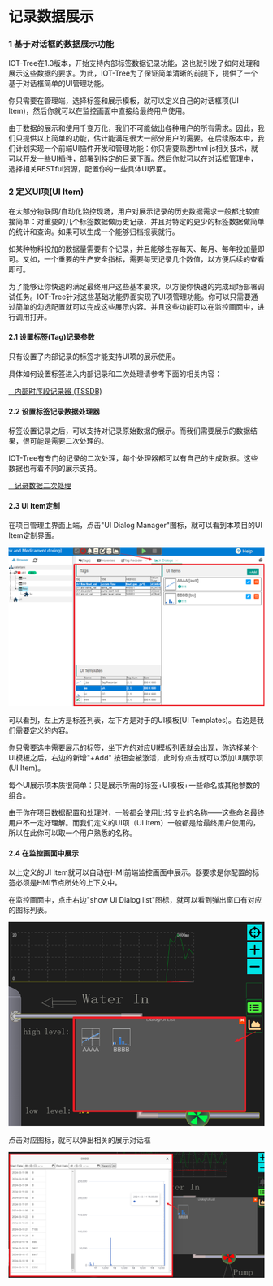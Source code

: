 记录数据展示
==

### 1 基于对话框的数据展示功能

IOT-Tree在1.3版本，开始支持内部标签数据记录功能，这也就引发了如何处理和展示这些数据的要求。为此，IOT-Tree为了保证简单清晰的前提下，提供了一个基于对话框简单的UI管理功能。

你只需要在管理端，选择标签和展示模板，就可以定义自己的对话框项(UI Item)，然后你就可以在监控画面中直接给最终用户使用。

由于数据的展示和使用千变万化，我们不可能做出各种用户的所有需求。因此，我们只提供以上简单的功能，估计能满足很大一部分用户的需要。在后续版本中，我们计划实现一个前端UI插件开发和管理功能：你只需要熟悉html
js相关技术，就可以开发一些UI插件，部署到特定的目录下面。然后你就可以在对话框管理中，选择相关RESTful资源，配置你的一些具体UI界面。

### 2 定义UI项(UI Item)

在大部分物联网/自动化监控现场，用户对展示记录的历史数据需求一般都比较直接简单：对重要的几个标签数据做历史记录，并且对特定的更少的标签数据做简单的统计和查询。如果可以生成一个能够归档报表就行。

如某种物料投加的数据量需要有个记录，并且能够生存每天、每月、每年投加量即可。又如，一个重要的生产安全指标，需要每天记录几个数值，以方便后续的查看即可。

为了能够让你快速的满足最终用户这些基本要求，以方便你快速的完成现场部署调试任务。IOT-Tree针对这些基础功能界面实现了UI项管理功能。你可以只需要通过简单的勾选配置就可以完成这些展示内容。并且这些功能可以在监控画面中，进行调用打开。

#### 2.1 设置标签(Tag)记录参数

只有设置了内部记录的标签才能支持UI项的展示使用。

具体如何设置标签进入内部记录和二次处理请参考下面的相关内容：

<a href="../store/inner_tssdb.md" target="main">&nbsp;&nbsp;&nbsp;内部时序段记录器 (TSSDB)</a>

#### 2.2 设置标签记录数据处理器

标签设置记录之后，可以支持对记录原始数据的展示。而我们需要展示的数据结果，很可能是需要二次处理的。

IOT-Tree有专门的记录的二次处理，每个处理器都可以有自己的生成数据。这些数据也有着不同的展示支持。

<a href="../store/inner_recpro.md" target="main">&nbsp;&nbsp;&nbsp;记录数据二次处理</a>

#### 2.3 UI Item定制

在项目管理主界面上端，点击"UI Dialog Manager"图标，就可以看到本项目的UI Item定制界面。

<img src="../img/hmi/h044.png">

可以看到，左上方是标签列表，左下方是对于的UI模板(UI Templates)。右边是我们需要定义的内容。

你只需要选中需要展示的标签，坐下方的对应UI模板列表就会出现，你选择某个UI模板之后，右边的新增"+Add"
按钮会被激活，此时你点击就可以添加UI展示项(UI Item)。

每个UI展示项本质很简单：只是展示所需的标签+UI模板+一些命名或其他参数的组合。

由于你在项目数据配置和处理时，一般都会使用比较专业的名称——这些命名最终用户不一定好理解。而我们定义的UI项（UI
Item）一般都是给最终用户使用的，所以在此你可以取一个用户熟悉的名称。

#### 2.4 在监控画面中展示

以上定义的UI Item就可以自动在HMI前端监控画面中展示。器要求是你配置的标签必须是HMI节点所处的上下文中。

在监控画面中，点击右边"show UI Dialog list"图标，就可以看到弹出窗口有对应的图标列表。

<img src="../img/hmi/h045.png">

点击对应图标，就可以弹出相关的展示对话框


<img src="../img/hmi/h046.png">



